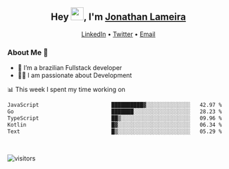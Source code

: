 <h2 align="center">Hey <img src="https://github.com/TheDudeThatCode/TheDudeThatCode/blob/master/Assets/Hi.gif" width="29">, I'm <a href="https://www.linkedin.com/in/jonathanlameira/">Jonathan Lameira</a></h2>
<p align="center">
  <a href="https://www.linkedin.com/in/jonathanlameira/">LinkedIn</a> •
  <a href="https://twitter.com/jlameira">Twitter</a> •
  <a href="mailto:jlameira@gmail.com">Email</a>
</p>

### About Me 🚀
- 🌱  I’m a brazilian Fullstack developer</br>
- 👨‍💻  I am passionate about Development</br>

<!-- ![Jonathan Lameira github stats](https://github-readme-stats.vercel.app/api?username=jlameirameli&show_icons=true&hide_border=true)&nbsp;&nbsp; -->

📊 This week I spent my time working on
<!--START_SECTION:waka-->

```txt
JavaScript                       ██████████▓░░░░░░░░░░░░░░   42.97 %
Go                               ███████░░░░░░░░░░░░░░░░░░   28.23 %
TypeScript                       ██▒░░░░░░░░░░░░░░░░░░░░░░   09.96 %
Kotlin                           █▓░░░░░░░░░░░░░░░░░░░░░░░   06.34 %
Text                             █▒░░░░░░░░░░░░░░░░░░░░░░░   05.29 %
```

<!--END_SECTION:waka-->

<br />

![visitors](https://visitor-badge.laobi.icu/badge?page_id=jlameira.jlameira)
